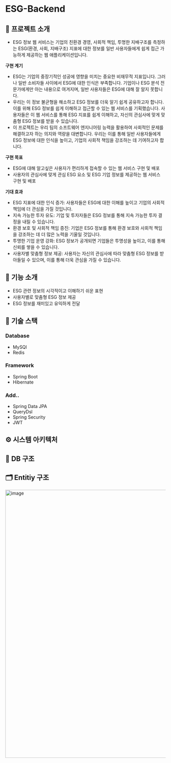 # ESG-Backend

## 📖 프로젝트 소개
* ESG 정보 웹 서비스는 기업의 친환경 경영, 사회적 책임, 투명한 지배구조를 측정하는 ESG(환경, 사회, 지배구조) 지표에 대한 정보를 일반 사용자들에게 쉽게 접근 가능하게 제공하는 웹 애플리케이션입니다.

**구현 계기**
* ESG는 기업의 중장기적인 성공에 영향을 미치는 중요한 비재무적 지표입니다. 그러나 일반 소비자들 사이에서 ESG에 대한 인식은 부족합니다. 기업이나 ESG 분석 전문가에게만 아는 내용으로 여겨지며, 일반 사용자들은 ESG에 대해 잘 알지 못합니다.
* 우리는 이 정보 불균형을 해소하고 ESG 정보를 더욱 알기 쉽게 공유하고자 합니다. 이를 위해 ESG 정보를 쉽게 이해하고 접근할 수 있는 웹 서비스를 기획했습니다. 사용자들은 이 웹 서비스를 통해 ESG 지표를 쉽게 이해하고, 자신의 관심사에 맞게 맞춤형 ESG 정보를 받을 수 있습니다.
* 이 프로젝트는 우리 팀의 소프트웨어 엔지니어링 능력을 활용하여 사회적인 문제를 해결하고자 하는 의지와 역량을 대변합니다. 우리는 이를 통해 일반 사용자들에게 ESG 정보에 대한 인식을 높이고, 기업의 사회적 책임을 강조하는 데 기여하고자 합니다.

**구현 목표**
* ESG에 대해 알고싶은 사용자가 편리하게 접속할 수 있는 웹 서비스 구현 및 배포
* 사용자의 관심사에 맞게 관심 ESG 요소 및 ESG 기업 정보를 제공하는 웹 서비스 구현 및 배포
 
**기대 효과**
* ESG 지표에 대한 인식 증가: 사용자들은 ESG에 대한 이해를 높이고 기업의 사회적 책임에 더 관심을 가질 것입니다.
* 지속 가능한 투자 유도: 기업 및 투자자들은 ESG 정보를 통해 지속 가능한 투자 결정을 내릴 수 있습니다.
* 환경 보호 및 사회적 책임 증진: 기업은 ESG 정보를 통해 환경 보호와 사회적 책임을 강조하는 데 더 많은 노력을 기울일 것입니다.
* 투명한 기업 운영 강화: ESG 정보가 공개되면 기업들은 투명성을 높이고, 이를 통해 신뢰를 쌓을 수 있습니다.
* 사용자별 맞춤형 정보 제공: 사용자는 자신의 관심사에 따라 맞춤형 ESG 정보를 받아들일 수 있으며, 이를 통해 더욱 관심을 가질 수 있습니다.

## 🔎 기능 소개
* ESG 관련 정보의 시각적이고 이해하기 쉬운 표현
* 사용자별로 맞춤형 ESG 정보 제공
* ESG 정보를 재미있고 유익하게 전달

## 📃 기술 스택
### Database
* MySQl
* Redis

### Framework
* Spring Boot
* Hibernate

### Add..
* Spring Data JPA
* QueryDsl
* Spring Security
* JWT

## ⚙️ 시스템 아키텍처

## 📁 DB 구조

## 🗂️ Entitiy 구조
<img width="842" alt="image" src="https://github.com/KWU-ESG/ESG-Backend/assets/99861250/26bd5ea3-bb20-4d56-a0a4-b5d30a14b77e">
